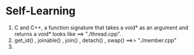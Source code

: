 # Self-Learning

1. C and C++, a function signature that takes a void* as an argument and returns a void* looks like ==> "./thread.cpp".
2. get_id() , joinable() , join() , detach() , swap() ==>> "./member.cpp" 
3. 